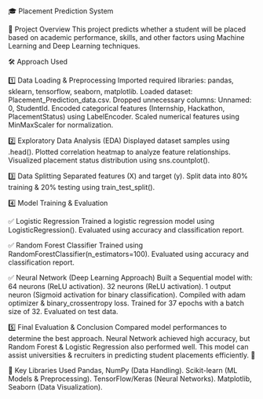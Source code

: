 🎓 Placement Prediction System

📌 Project Overview
This project predicts whether a student will be placed based on academic performance, skills, and other factors using Machine Learning and Deep Learning techniques.

🛠️ Approach Used

1️⃣ Data Loading & Preprocessing
Imported required libraries: pandas, sklearn, tensorflow, seaborn, matplotlib.
Loaded dataset: Placement_Prediction_data.csv.
Dropped unnecessary columns: Unnamed: 0, StudentId.
Encoded categorical features (Internship, Hackathon, PlacementStatus) using LabelEncoder.
Scaled numerical features using MinMaxScaler for normalization.

2️⃣ Exploratory Data Analysis (EDA)
Displayed dataset samples using .head().
Plotted correlation heatmap to analyze feature relationships.
Visualized placement status distribution using sns.countplot().

3️⃣ Data Splitting
Separated features (X) and target (y).
Split data into 80% training & 20% testing using train_test_split().

4️⃣ Model Training & Evaluation

✅ Logistic Regression
Trained a logistic regression model using LogisticRegression().
Evaluated using accuracy and classification report.

✅ Random Forest Classifier
Trained using RandomForestClassifier(n_estimators=100).
Evaluated using accuracy and classification report.

✅ Neural Network (Deep Learning Approach)
Built a Sequential model with:
64 neurons (ReLU activation).
32 neurons (ReLU activation).
1 output neuron (Sigmoid activation for binary classification).
Compiled with adam optimizer & binary_crossentropy loss.
Trained for 37 epochs with a batch size of 32.
Evaluated on test data.

5️⃣ Final Evaluation & Conclusion
Compared model performances to determine the best approach.
Neural Network achieved high accuracy, but Random Forest & Logistic Regression also performed well.
This model can assist universities & recruiters in predicting student placements efficiently. 🚀

📌 Key Libraries Used
Pandas, NumPy (Data Handling).
Scikit-learn (ML Models & Preprocessing).
TensorFlow/Keras (Neural Networks).
Matplotlib, Seaborn (Data Visualization).
